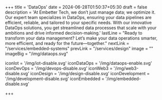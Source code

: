 +++
title = 'DataOps'
date = 2024-06-28T01:50:37+05:30
draft = false
description = 'At Embetter Tech, we don’t just manage data; we optimize it. Our expert team specializes in DataOps, ensuring your data pipelines are efficient, reliable, and tailored to your specific needs. With our innovative DataOps solutions, you get streamlined data processes that scale with your ambitions and drive informed decision-making.'
lastLine = "Ready to transform your data management? Let’s make your data operations smarter, more efficient, and ready for the future—together."
nextLink = "/services/embedded-systems"
prevLink = "/services/design"
image =  ""
imageBig = "/img/dataops.svg"

iconIot = '/img/iot-disable.svg'
iconDataOps = '/img/dataops-enable.svg'
iconDevOps = '/img/devops-disable.svg'
iconWeb3 = '/img/web3-disable.svg'
iconDesign = '/img/design-disable.svg'
iconDevelopment = '/img/development-disable.svg'
iconEmbedded = '/img/embedded-disable.svg'

+++
